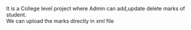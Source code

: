 It is a College level project where Admin can add,update delete marks of student.
<br>
We can upload the marks directly in xml file
